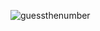 ![guessthenumber](https://user-images.githubusercontent.com/103605538/172462139-e30f59e9-4018-4b0d-a02b-593699e54df6.gif)
